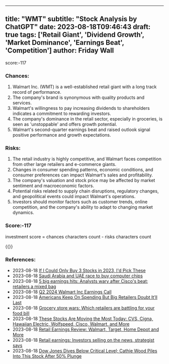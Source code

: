 
---
title: "WMT"
subtitle: "Stock Analysis by ChatGPT"
date: 2023-08-18T09:46:43
draft: true
tags: ['Retail Giant', 'Dividend Growth', 'Market Dominance', 'Earnings Beat', 'Competition']
author: Friday Wall
---

score:-117
### Chances:
1. Walmart Inc. (WMT) is a well-established retail giant with a long track record of performance.
2. The company's brand is synonymous with quality products and services.
3. Walmart's willingness to pay increasing dividends to shareholders indicates a commitment to rewarding investors.
4. The company's dominance in the retail sector, especially in groceries, is seen as 'unstoppable' and offers growth potential.
5. Walmart's second-quarter earnings beat and raised outlook signal positive performance and growth expectations.
### Risks:
1. The retail industry is highly competitive, and Walmart faces competition from other large retailers and e-commerce giants.
2. Changes in consumer spending patterns, economic conditions, and consumer preferences can impact Walmart's sales and profitability.
3. The company's valuation and stock price may be affected by market sentiment and macroeconomic factors.
4. Potential risks related to supply chain disruptions, regulatory changes, and geopolitical events could impact Walmart's operations.
5. Investors should monitor factors such as customer trends, online competition, and the company's ability to adapt to changing market dynamics.
### Score:-117
investment score = chances characters count - risks characters count

{{<tradingview symbol="NYSE:WMT">}}
### References:
- 2023-08-18 [If I Could Only Buy 3 Stocks in 2023, I'd Pick These](https://finance.yahoo.com/m/54e29087-3331-3a7c-bd5b-cf687e425ded/if-i-could-only-buy-3-stocks.html?.tsrc=rss)
- 2023-08-18 [Saudi Arabia and UAE race to buy computer chips](https://finance.yahoo.com/m/400f639a-7326-3f13-b35f-44d30cd576c9/saudi-arabia-and-uae-race-to.html?.tsrc=rss)
- 2023-08-18 [5 big earnings hits: Analysts wary after Cisco's beat; retailers a mixed bag](https://finance.yahoo.com/news/5-big-earnings-hits-analysts-030334396.html?.tsrc=rss)
- 2023-08-18 [Q2 2024 Walmart Inc Earnings Call](https://finance.yahoo.com/news/q2-2024-walmart-inc-earnings-025142755.html?.tsrc=rss)
- 2023-08-18 [Americans Keep On Spending But Big Retailers Doubt It’ll Last](https://finance.yahoo.com/news/americans-keep-spending-big-retailers-210749753.html?.tsrc=rss)
- 2023-08-18 [Grocery store wars: Which retailers are battling for your food bill](https://finance.yahoo.com/video/grocery-store-wars-retailers-battling-210534271.html?.tsrc=rss)
- 2023-08-18 [These Stocks Are Moving the Most Today: CVS, Cigna, Hawaiian Electric, Wolfspeed, Cisco, Walmart, and More](https://finance.yahoo.com/m/70cb2a39-6837-385c-b00c-36d3ec2342d3/these-stocks-are-moving-the.html?.tsrc=rss)
- 2023-08-18 [Retail Earnings Review: Walmart, Target, Home Depot and More](https://finance.yahoo.com/news/retail-earnings-review-walmart-target-203200861.html?.tsrc=rss)
- 2023-08-18 [Retail earnings: Investors selling on the news, strategist says](https://finance.yahoo.com/video/retail-earnings-investors-selling-news-203140714.html?.tsrc=rss)
- 2023-08-18 [Dow Jones Dives Below Critical Level; Cathie Wood Piles Into This Stock After 50% Plunge](https://finance.yahoo.com/m/8d03664f-19ee-3184-bc0b-431577083041/dow-jones-dives-below.html?.tsrc=rss)


                